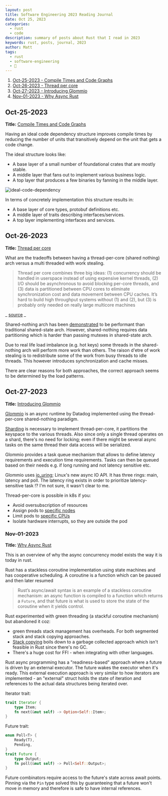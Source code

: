 ```yaml
---
layout: post
title: Software Engineering 2023 Reading Journal
date: Oct 25, 2023
categories:
  - rust
  - code
description: summary of posts about Rust that I read in 2023
keywords: rust, posts, journal, 2023
author: Matt
tags:
  - rust
  - software-engineering
  - 💾
---
```



1. [Oct-25-2023 - Compile Times and Code Graphs](#oct-25-2023)
2. [Oct-26-2023 - Thread per core](#oct-26-2023)
3. [Oct-27-2023 - Introducing Glommio](#oct-27-2023)
4. [Nov-01-2023 - Why Async Rust](#nov-01-2023)

## Oct-25-2023

**Title:** [Compile Times and Code Graphs](https://blog.danhhz.com/compile-times-and-code-graphs)

Having an ideal code dependency structure improves compile times by reducing the number of
units that transitively depend on the unit that gets a code change.

The ideal structure looks like:

* A base layer of a small number of foundational crates that are mostly stable.
* A middle layer that fans out to implement various business logic.
* A top layer that produces a few binaries by fanning in the middle layer.

![ideal-code-dependency]( /images/ideal-code-dep.jpeg)

In terms of concretely implementation this structure results in:
* A base layer of core types, protobuf definitions etc.
* A middle layer of traits describing interfaces/services.
* A top layer implementing interfaces and services.

## Oct-26-2023

**Title:** [Thread per core](https://without.boats/blog/thread-per-core/)

What are the tradeoffs between having a thread-per-core (shared nothing) arch versus a multi
threaded with work stealing.

> Thread per core combines three big ideas:
(1) concurrency should be handled in userspace instead of using expensive kernel threads, 
(2) I/O should be asynchronous to avoid blocking per-core threads, and 
(3) data is partitioned between CPU cores to eliminate synchronization cost and data movement between CPU caches. 
It’s hard to build high throughput systems without (1) and (2), but (3) is probably only needed on really large multicore machines

_ [source](https://twitter.com/penberg/status/1705484076054904922) _


Shared-nothing arch has been [demonstrated](https://penberg.org/papers/tpc-ancs19.pdf) to be performant than traditional
shared-state arch. However, shared-nothing requires data partitioning which is harder than passing mutexes in shared-state arch.

Due to real life load imbalance (e.g. hot keys) some threads in the shared-nothing arch will
perform more work than others. The raison d'etre of work stealing is to redistribute some of the work from busy threads to idle threads. This however introduces synchronization and cache misses.

There are clear reasons for both approaches, the correct approach seems to be determined by the load
patterns.

## Oct-27-2023

**Title:** [Introducing Glommio](https://www.datadoghq.com/blog/engineering/introducing-glommio/)

[Glommio](https://github.com/DataDog/glommio/) is an async runtime by Datadog implemented using the thread-per-core shared-nothing paradigm.

[Sharding](https://en.wikipedia.org/wiki/Shard_(database_architecture)) is necessary to implement thread-per-core, it partitions the keyspace to the various threads. Also since only a single thread operates on a shard, there's no need for locking; even if there might be several async tasks on the same thread their data access will be serialized.

Glommio provides a task queue mechanism that allows to define latency requirements and execution time requirements. Tasks can then be queued based on their needs e.g. if long running and not latency sensitive etc.

Glommio uses [io_uring](https://en.wikipedia.org/wiki/Io_uring); Linux's new async IO API. It has three rings: main, latency and poll. The latency ring exists in order to prioritize latency-sensitive task !? I'm not sure, it wasn't clear to me.

Thread-per-core is possible in k8s if you:
- Avoid oversubscription of resources
- Assign pods to [specific nodes](https://kubernetes.io/docs/concepts/scheduling-eviction/assign-pod-node/)
- Limit pods to [specific CPUs](https://kubernetes.io/docs/tasks/administer-cluster/cpu-management-policies/)
- Isolate hardware interrupts, so they are outside the pod

### Nov-01-2023

**Title:** [Why Async Rust](https://without.boats/blog/why-async-rust/)

This is an overview of why the async concurrency model exists the way it is today in rust.

Rust has a stackless coroutine implementation using state machines and has cooperative scheduling.  A coroutine is a function which can be paused and then later resumed

>Rust’s async/await syntax is an example of a stackless coroutine mechanism: an async function is compiled to a function which returns a `Future`, and that future is what is used to store the state of the coroutine when it yields control.

Rust experimented with green threading (a stackful coroutine mechanism) but abandoned it coz:
- green threads stack management has overheads. For both segmented stack and stack copying approaches.
- [Stack copying](https://blog.cloudflare.com/how-stacks-are-handled-in-go/) boils down to a garbage collected approach which isn't feasible in Rust since there's no GC.
- There's a huge cost for FFI - when integrating with other languages. 

Rust async programming has a "readiness-based" approach where a future is driven by an external executor. The future wakes the executor when it's ready. 
This external execution approach is very similar to how iterators are implemented - an "external" struct holds the state of iteration and references to the actual data structures being iterated over.

Iterator trait:
```rust
trait Iterator {
    type Item;
    fn next(&mut self) -> Option<Self::Item>;
}
```
Future trait:
```rust
enum Poll<T> {
    Ready(T),
    Pending,
}
trait Future {
    type Output;
    fn poll(&mut self) -> Poll<Self::Output>;
}
```

Future combinators require access to the future's state across await points. Pinning via the `Pin` type solved this by guaranteeing that a future won't move in memory and therefore is safe to have internal references.